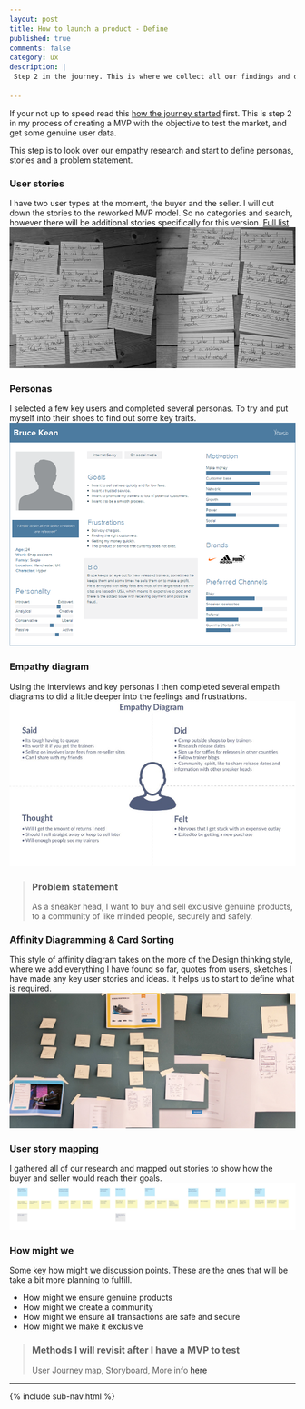 ```yaml
---
layout: post
title: How to launch a product - Define
published: true
comments: false
category: ux
description: |
 Step 2 in the journey. This is where we collect all our findings and define features.

---
```


If your not up to speed read this [how the journey started](/ux/2017/03/17/how-not-to-launch-a-product.html) first. This is step 2 in my process of creating a MVP with the objective to test the market, and get some genuine user data.

This step is to look over our empathy research and start to define personas, stories and a problem statement.

### User stories

I have two user types at the moment, the buyer and the seller. I will cut down the stories to the reworked MVP model. So no categories and search, however there will be additional stories specifically for this version. <a href="https://docs.google.com/a/willforsyth.co.uk/document/d/1LVnqsOUnnbs-u5wwM3TfdB9EftUlVzhZ8cQ3ojk0ZRQ/edit?usp=sharing" title="Link to google docs of user stories">Full list</a>
<img src="/imgs/posts/user-stories-rarre.jpg" title="Image showing a the user stories hand written">

### Personas

I selected a few key users and completed several personas. To try and put myself into their shoes to find out some key traits.
<img src="/imgs/posts/Rarre-persona1.png" title="User persona">

### Empathy diagram

Using the interviews and key personas I then completed several empath diagrams to did a little deeper into the feelings and frustrations.
<img src="/imgs/posts/Empathy-1.jpg" title="Image showing a the user stories hand written">

> ### Problem statement
> As a sneaker head, I want to buy and sell exclusive genuine products, to a community of like minded people, securely and safely.

### Affinity Diagramming &amp; Card Sorting

This style of affinity diagram takes on the more of the Design thinking style, where we add everything I have found so far, quotes from users, sketches I have made any key user stories and ideas. It helps us to start to define what is required.
<img src="/imgs/posts/affinity.jpg" title="Image showing a the user stories hand written">

### User story mapping

I gathered all of our research and mapped out stories to show how the buyer and seller would reach their goals.
<img src="/imgs/posts/story-map-buyer.jpg" title="Image showing the user stories mapped out">

### How might we

Some key how might we discussion points. These are the ones that will be take a bit more planning to fulfill.

- How might we ensure genuine products
- How might we create a community
- How might we ensure all transactions are safe and secure
- How might we make it exclusive


> ### Methods I will revisit after I have a MVP to test
> User Journey map, Storyboard, More info [here](/ux/2017/06/15/design-thinking.html)

---

{% include sub-nav.html %}
